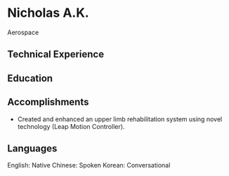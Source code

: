 # Nicholas A.K.
Aerospace
## Technical Experience

## Education


## Accomplishments

 - Created and enhanced an upper limb rehabilitation system using novel technology (Leap Motion Controller). 

## Languages
English: Native
Chinese: Spoken
Korean: Conversational

## 



<!--stackedit_data:
eyJoaXN0b3J5IjpbLTM4NDIwOTI3M119
-->